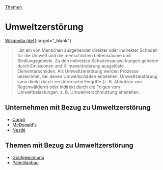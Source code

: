 [Themen](../themen.html)   

# Umweltzerstörung

[Wikipedia (de)](https://de.wikipedia.org/wiki/Umweltschaden){:target="_blank"}   

> ..ist ein von Menschen ausgehender direkter oder indirekter Schaden für die Umwelt und die menschlichen Lebensräume und Siedlungsgebiete. Zu den indirekten Schadensauswirkungen gehören durch Emissionen und Klimaveränderung ausgelöste Elementarschäden.
Als Umweltzerstörung werden Prozesse bezeichnet, bei denen Umweltschäden entstehen. Umweltzerstörung kann direkt durch zerstörersiche Eingriffe (z. B. Abholzen von Regenwäldern) oder indirekt durch die Folgen vom Umweltbelastungen, z. B. Umweltverschmutzung entstehen.

## Unternehmen mit Bezug zu Umweltzerstörung
* [Cargill](../konzerne/cargill#umweltzerstoerung)
* [McDonald's](../konzerne/mcdonalds#umweltzerstoerung)
* [Nestlé](../konzerne/nestle#umweltzerstoerung)

## Themen mit Bezug zu Umweltzerstörung
* [Goldgewinnung](../thema/goldgewinnung#umweltzerstoerung)
* [Palmölanbau](../thema/palmoelanbau#umweltzerstoerung)
